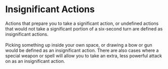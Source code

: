 # Insignificant Actions

Actions that prepare you to take a significant action, or undefined actions that would not take a significant portion of a six-second turn are defined as insignificant actions.\
\
Picking something up inside your own space, or drawing a bow or gun would be defined as an insignificant action. There are also cases where a special weapon or spell will allow you to take an extra, less powerful attack on as an insignificant action.
